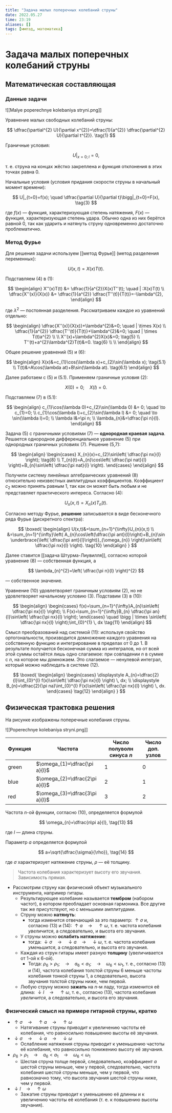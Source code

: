 ```yaml
---
title: "Задача малых поперечных колебаний струны"
date: 2022.05.27
time: 23:19
aliases: []
tags: [ммпэд, математика]
---
```


# Задача малых поперечных колебаний струны

## Математическая составляющая

### Данные задачи

![[Malye poperechnye kolebaniya stryni.png]]

Уравнение малых свободных колебаний струны:

$$
\dfrac{\partial^{2} U}{\partial x^{2}}=\dfrac{1}{a^{2}} \dfrac{\partial^{2} U}{\partial t^{2}}. \tag{1}
$$


Граничные условия:

$$
U|_{x=0;l}=0, \tag{2}
$$

т. е. струна на концах жёстко закреплена и функция отклонения в этих точках равна 0.

Начальные условия (условия придания скорости струны в начальный момент времени):

$$
U|_{t=0}=f(x); \quad \dfrac{\partial U}{\partial t}\bigg|_{t=0}=F(x), \tag{3}
$$

где $f(x)$ — функция, характеризующая степень натяжения, $F(x)$ — функция, характеризующая степень удара. Обычно одна из них берётся равной 0, так как ударить и натянуть струну одновременно достаточно проблематично.

### Метод Фурье

Для решения задачи используем [[метод Фурье]] (метод разделения переменных):

$$
U(x,t) = X(x)T(t). \tag{4}
$$

Подставляем (4) в (1):

$$
\begin{align}
X''(x)T(t) &= \dfrac{1}{a^{2}}X(x)T''(t); \quad | :X(x)T(t) \\
\dfrac{X''(x)}{X(x)} &= \dfrac{1}{a^{2}} \dfrac{T''(t)}{T(t)}=-\lambda^{2},
\end{align}
$$

где $\lambda^{2}$ — постоянная разделения. Рассматриваем каждое из уравнений отдельно:

$$
\begin{align}
\dfrac{X''(x)}{X(x)}+\lambda^{2}&=0; \quad | \times X(x) \\
\dfrac{1}{a^{2}} \dfrac{T''(t)}{T(t)}+\lambda^{2}&=0; \quad | \times T(t)a^{2} \\ \\
X''(x)+\lambda^{2}X(x)&=0; \tag{5} \\
T''(t)+a^{2}\lambda^{2}T(t)&=0. \tag{6} \\ \\
\end{align}
$$

Общее решение уравнений (5) и (6):

$$
\begin{align}
X(x)&=c_{1}\cos(\lambda x)+c_{2}\sin(\lambda x); \tag{5.1} \\
T(t)&=A\cos(\lambda at)+B\sin(\lambda at). \tag{6.1}
\end{align}
$$

Далее работаем с (5) и (5.1). Применяем граничные условия (2):

$$
X(0)=0; \quad X(l)=0. \tag{7}
$$

Подставляем (7) в (5.1):

$$
\begin{align}
c_{1}\cos(\lambda 0)+c_{2}\sin(\lambda 0) &= 0; \quad \to c_{1}=0; \\
c_{1}\cos(\lambda l)+c_{2}\sin(\lambda l) &= 0; \quad \to \sin(\lambda l)=0;  \\
\lambda l&=\pi n;  \\
\lambda_{n}&=\dfrac{\pi n}{l}.
\end{align}
$$

Задача (5) с граничными условиями (7) — **однородная краевая задача**. Решается однородное дифференциальное уравнение (5) при однородных граничных условиях (7). Решение (5,7):

$$
\begin{align}
\begin{cases}
X_{n}(x)=c_{2}\sin\left( \dfrac{\pi nx}{l} \right); \tag{8} \\
T_{n}(t)=A_{n}\cos\left( \dfrac{\pi nat}{l} \right)+B_{n}\sin\left( \dfrac{\pi nat}{l} \right).
\end{cases}
\end{align}
$$

Получили систему линейных алгебраических уравнений (8) относительно неизвестных амплитудных коэффициентов. Коэффициент $c_{2}$ можно принять равным 1, так как он может быть любым и не представляет практического интереса. Согласно (4):

$$
U_{n}(x,t)=X_{n}(x)T_{n}(t). \tag{9}
$$

Согласно методу Фурье, **решение** записывается в виде бесконечного ряда Фурье (дискретного спектра):

$$
\boxed{
\begin{align}
U(x,t)&=\sum_{n=1}^{\infty}U_{n}(x,t) \\
&=\sum_{n=1}^{\infty}\left( A_{n}\cos\left(\dfrac{\pi ant}{l}\right)+B_{n}\sin \underbrace{\left( \dfrac{\pi ant}{l}\right)}_{\omega_{n}} \right)\sin\left( \dfrac{\pi nx}{l} \right). \tag{10} 
\end{align}
}
$$

Далее ставится [[задача Штурма-Лиувилля]], согласно которой уравнение (8) — собственная функция, а

$$
\lambda_{n}^{2}=\left( \dfrac{\pi n}{l} \right)^{2}
$$

— собственное значение.

Уравнение (10) удовлетворяет граничным условиям (2), но не удовлетворяет начальному условию (3). Подставим (3) в (10):

$$
\begin{align}
\begin{cases}
f(x)=\sum_{n=1}^{\infty}A_{n}\sin\left( \dfrac{\pi nx}{l} \right);  \\
F(x)=\sum_{n=1}^{\infty}B_{n} \dfrac{\pi an}{l}\sin\left( \dfrac{\pi nx}{l} \right);
\end{cases}
\quad \bigg | \times \sin\left( \dfrac{\pi nx}{l} \right);\int_{0}^{1}  \, dx \tag{11}
\end{align}
$$

Смысл преобразований над системой (11): используя свойство ортогональности, производится домножение каждого уравнения на собственную функцию и интегрирование в пределах от 0 до 1. В результате получается бесконечная сумма из интегралов, но от всей этой суммы остаётся лишь одно слагаемое: при совпадении $n$ в сумме с $n$, на которое мы домножаем. Это слагаемое — ненулевой интеграл, который можно наблюдать в системе (12).

$$
\boxed{
\begin{align}
\begin{cases}
\displaystyle A_{n}=\dfrac{2}{l}\int_{0}^{l} f(x)\sin\left( \dfrac{\pi nx}{l} \right) \, dx; \\
\displaystyle B_{n}=\dfrac{2}{\pi na}\int_{0}^{l} F(x)\sin\left( \dfrac{\pi nx}{l} \right) \, dx.
\end{cases}
\tag{12}
\end{align}
}
$$

## Физическая трактовка решения

На рисунке изображены поперечные колебания струны.

![[Poperechnye kolebaniya stryni.png]]

| Функция | Частота                        | Число полуволн синуса $n$ | Число доп. узлов |
| ------- | ------------------------------ | ------------------------- | ---------------- |
| green   | $\omega_{1}=\dfrac{\pi a}{l}$  | 1                         | 0                |
| blue    | $\omega_{2}=\dfrac{2\pi a}{l}$ | 2                         | 1                |
| red     | $\omega_{3}=\dfrac{3\pi a}{l}$ | 3                         | 2                |

Частота $n$-ой функции, согласно (10), определяется формулой

$$
\omega_{n}=\dfrac{n\pi a}{l}, \tag{13}
$$

где $l$ — длина струны.

Параметр $a$ определяется формулой 

$$
a=\sqrt{\dfrac{\sigma}{\rho}}, \tag{14}
$$

где $\sigma$ характеризует натяжение струны, $\rho$ — её толщину.

> Частота колебания характеризует высоту его звучания. Зависимость прямая.

- Рассмотрим струну как физический объект музыкального инструмента, например гитары.
	- Результирующее колебание называется **тембром** (набором частот), в котором преобладает основная гармоника. Все другие так же присутствуют, но с меньшими амплитудами.
	- Струну можно **натянуть**:
		- тогда изменится отвечающий за это параметр: $\uparrow\sigma$ и, согласно (13) и (14): $\uparrow a \quad \to \quad \uparrow\omega$, т. е. частота колебания *увеличится*, а следовательно, и высота его звучания. 
	- У струны можно **ослабить натяжение**:
		- тогда: $\downarrow \sigma \quad \to \quad \downarrow a \quad \to \quad \downarrow \omega$, т. е. частота колебания *уменьшится*, а следовательно, и высота его звучания.
	- Каждая из струн гитары имеет разную **толщину** (увеличивается от 1-ой к 6-ой).
		- Тогда: $\rho_{6}>\rho_{1}; \quad \to \quad a_{6}<a_{1}; \quad \to \quad \omega_{6}<\omega_{1}$, т. е., согласно (13) и (14), частота колебания толстой струны 6 меньше частоты колебания тонкой струны 1, а следовательно, высота звучания толстой струны ниже, чем первой.
	- Любую струну можно **зажать** на $n$-м ладу, тогда изменится её длина: $\downarrow l \quad \to \quad \uparrow\omega$, т. е., согласно (13), частота колебания *увеличится*, а следовательно, и высота его звучания.

### Физический смысл на примере гитарной струны, кратко

- $\uparrow \sigma \quad \to \quad \uparrow a \quad \to \quad \uparrow \omega$
	- Натягивание струны приводит к увеличению частоты её колебания, что равносильно повышению высоты её звучания.
- $\downarrow \sigma \quad \to \quad \downarrow a \quad \to \quad \downarrow \omega$
	- Ослабление натяжения струны приводит к уменьшению частоты её колебания, что равносильно понижению высоту её звучания.
- $\rho_{6}>\rho_{1} \quad \to \quad a_{6}<a_{1} \quad \to \quad \omega_{6}<\omega_{1}$
	- Шестая струна толще первой, следовательно, коэффициент $a$ шестой струны меньше, чем у первой, следовательно, частота колебания шестой струны меньше, чем у первой, что равнозначно тому, что высота звучания шестой струны ниже, чем у первой.
- $\downarrow l \quad \to \quad \uparrow \omega$
	- Зажатие струны приводит к уменьшению её длинны и к увеличению частоты её колебания (т. е. к повышению высоты звучания).